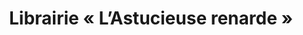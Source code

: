 ---
title: "Librairie « L’Astucieuse renarde »"
url: /bedoin/librairie-lastucieuse-renarde/
shop: livres
---